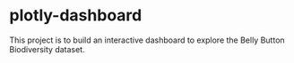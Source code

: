 # plotly-dashboard
This project is to build an interactive dashboard to explore the Belly Button Biodiversity dataset.

